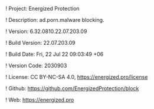 ! Project: Energized Protection

! Description: ad.porn.malware blocking.

! Version: 6.32.0810.22.07.203.09

! Build Version: 22.07.203.09

! Build Date: Fri, 22 Jul 22 09:03:49 +06

! Version Code: 2030903

! License: CC BY-NC-SA 4.0, https://energized.pro/license

! Github: https://github.com/EnergizedProtection/block

! Web: https://energized.pro
